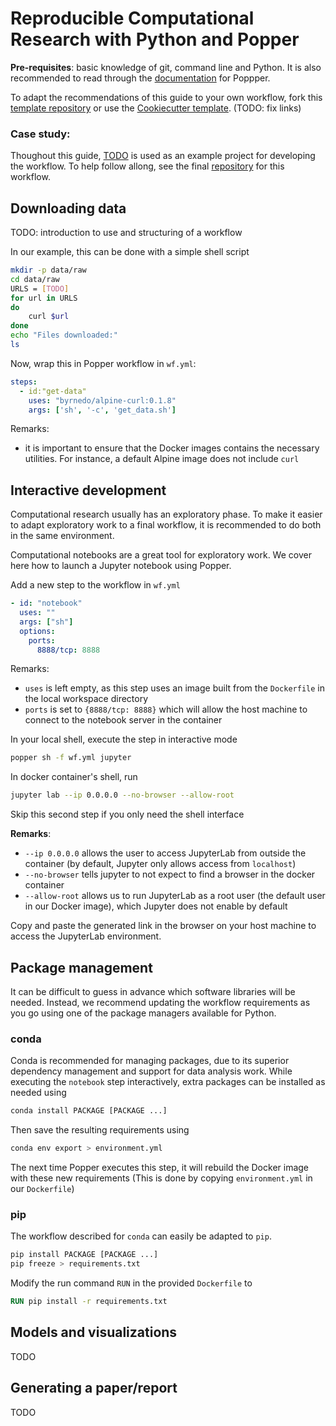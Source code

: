 # Reproducible Computational Research with Python and Popper

**Pre-requisites**: basic knowledge of git, command line and Python. It is also 
recommended to read through the 
[documentation](https://popper.readthedocs.io/en/latest/sections/getting_started.html)
for Poppper. 

To adapt the recommendations of this guide to your own workflow, fork this 
[template repository]() or use the [Cookiecutter template](). (TODO: fix links)

### Case study:

Thoughout this guide, [TODO]() is used as an example project for developing the workflow.
To help follow allong, see the final [repository]() for this workflow.

## Downloading data

TODO: introduction to use and structuring of a workflow

In our example, this can be done with a simple shell script

```sh
mkdir -p data/raw
cd data/raw
URLS = [TODO]
for url in URLS
do 
    curl $url
done
echo "Files downloaded:"
ls 
```
Now, wrap this in Popper workflow in `wf.yml`:
```yaml
steps:
  - id:"get-data"
    uses: "byrnedo/alpine-curl:0.1.8"
    args: ['sh', '-c', 'get_data.sh']
```
Remarks:
- it is important to ensure that the Docker images contains the necessary utilities. 
For instance, a default Alpine image does not include `curl` 


## Interactive development

Computational research usually has an exploratory phase.
To make it easier to adapt exploratory work to a final workflow, it is recommended 
to do both in the same environment.

Computational notebooks are a great tool for exploratory work. We cover here how to 
launch a Jupyter notebook using Popper.

Add a new step to the workflow in `wf.yml`
```yml
- id: "notebook"
  uses: ""
  args: ["sh"] 
  options: 
    ports: 
      8888/tcp: 8888
```
Remarks:
- `uses` is left empty, as this step uses an image built from the `Dockerfile` in the local workspace directory
- `ports` is set to `{8888/tcp: 8888}` which will allow the host machine to connect to the notebook server in the container

In your local shell, execute the step in interactive mode
```sh
popper sh -f wf.yml jupyter
```
In docker container's shell, run
```sh
jupyter lab --ip 0.0.0.0 --no-browser --allow-root 
```
Skip this second step if you only need the shell interface

**Remarks**:
- `--ip 0.0.0.0` allows the user to access JupyterLab from outside the container (by default, 
Jupyter only allows access from `localhost`)
- `--no-browser` tells jupyter to not expect to find a browser in the docker container
- `--allow-root` allows us to run JupyterLab as a root user (the default user in our Docker
image), which Jupyter does not enable by default

Copy and paste the generated link in the browser on your host machine to access the JupyterLab 
environment.



## Package management

It can be difficult to guess in advance which software libraries will be needed. 
Instead, we recommend updating the workflow requirements as you go using one of 
the package managers available for Python.

### conda
 
Conda is recommended for managing packages, due to its superior dependency 
management and support for data analysis work. 
While executing the `notebook` step interactively, extra packages can be installed as
needed using 
```bash
conda install PACKAGE [PACKAGE ...]
```
Then save the resulting requirements using 
``` bash
conda env export > environment.yml
```
The next time Popper executes this step, it will rebuild the Docker image with
these new requirements (This is done by copying `environment.yml` in our `Dockerfile`)

### pip

The workflow described for `conda` can easily be adapted to `pip`. 

```bash
pip install PACKAGE [PACKAGE ...]
pip freeze > requirements.txt
```
Modify the run command `RUN` in the provided `Dockerfile` to
```dockerfile
RUN pip install -r requirements.txt
```

## Models and visualizations

TODO

## Generating a paper/report

TODO
